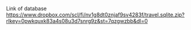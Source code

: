 Link of database 
https://www.dropbox.com/scl/fi/nv1g8dt0znjaf9sv4283f/travel.sqlite.zip?rlkey=0pwkquxk83a4s08u3d7snrg9z&st=7qzgwzbb&dl=0
